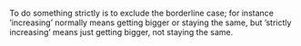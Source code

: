 To do something strictly is to exclude the borderline case; for instance
’increasing’ normally means getting bigger or staying the same, but
’strictly increasing’ means just getting bigger, not staying the same.
